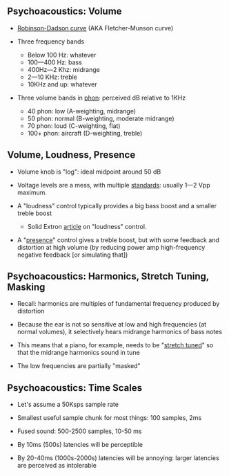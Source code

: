 ## Psychoacoustics: Volume

* [Robinson-Dadson curve](https://media.extron.com/public/technology/img/loudnesscontrol_ts_2-lg.jpg)
  (AKA Fletcher-Munson curve)

* Three frequency bands

    * Below 100 Hz: whatever
    * 100—400 Hz: bass
    * 400Hz—2 Khz: midrange
    * 2—10 KHz: treble
    * 10KHz and up: whatever

* Three volume bands in
  [phon](https://en.wikipedia.org/wiki/Phon): perceived dB
  relative to 1KHz

    * 40 phon: low (A-weighting, midrange)
    * 50 phon: normal (B-weighting, moderate midrange)
    * 70 phon: loud (C-weighting, flat)
    * 100+ phon: aircraft (D-weighting, treble)

## Volume, Loudness, Presence

* Volume knob is "log": ideal midpoint around 50 dB

* Voltage levels are a mess, with multiple
  [standards](https://en.wikipedia.org/wiki/Line_level):
  usually 1—2 Vpp maximum.

* A "loudness" control typically provides a big bass boost
  and a smaller treble boost

    * Solid Extron
      [article](https://www.extron.com/company/article.aspx?id=loudnesscontrol_ts)
      on "loudness" control.

* A
  "[presence](https://www.fender.com/articles/tech-talk/be-in-the-moment-the-presence-control-explained)"
  control gives a treble boost, but with some feedback and
  distortion at high volume (by reducing power amp
  high-frequency negative feedback [or simulating that])

## Psychoacoustics: Harmonics, Stretch Tuning, Masking

* Recall: harmonics are multiples of fundamental frequency
  produced by distortion

* Because the ear is not so sensitive at low and high
  frequencies (at normal volumes), it selectively hears
  midrange harmonics of bass notes

* This means that a piano, for example, needs to be
  "[stretch tuned](https://en.wikipedia.org/wiki/Stretched_tuning)"
  so that the midrange harmonics sound in tune

* The low frequencies are partially "masked"

## Psychoacoustics: Time Scales

* Let's assume a 50Ksps sample rate

* Smallest useful sample chunk for most things: 100 samples,
  2ms

* Fused sound: 500-2500 samples, 10-50 ms

* By 10ms (500s) latencies will be perceptible

* By 20-40ms (1000s-2000s) latencies will be annoying: larger
  latencies are perceived as intolerable

